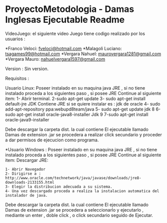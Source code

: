
# ProyectoMetodologia - Damas Inglesas Ejecutable Readme
VideoJuego: el siguiente video Juego tiene codigo realizado por los usuarios :

*Franco Veloci: fveloci@hotmail.com
*Malagoli Luciano: tsagames99@hotmail.com
*Vergara Nahuel: maurovergara1281@gmail.com
*Vergara Mauro: nahuelvergara1597@gmail.com

Version : Sin version.

Requisitos :

Usuario Linux: Poseer instalado en su maquina java JRE , si no tiene instalado proceda a los siguientes paso , si posee 
JRE Continue al siguiente item:
	1- Abrir terminal.
	2-sudo apt-get update
	3-  sudo apt-get install default-jre
	JDK Contiene JRE si se quiere instalar es :
	jdk de oracle
	4- sudo add-apt-repository ppa:webupd8team/java
  	5- sudo apt-get update
	jdk 8
	6-sudo apt-get install oracle-java8-installer
	Jdk 9
	7-sudo apt-get install oracle-java9-installer

Debe descargar la carpeta dist. la cual contiene El ejecutable llamado Damas de extension .jar se procedera a realizar click secundario y proceder a dar permisos de ejecucion como programa.

*Usuario Windows : Poseer instalado en su maquina java JRE , si no tiene instalado proceda a los siguientes paso , si posee 
JRE Continue al siguiente item:
	Descargar JRE:

	1- Abrir Navegador
	2- Dirigirse a : http://www.oracle.com/technetwork/java/javase/downloads/jre8-downloads-2133155.html
	3- Elegir la distribucion adecuada a su sistema.
	4- Una vez descargado proceda a realiza la instalacion automatica del instalador de java.


Debe descargar la carpeta dist. la cual contiene El ejecutable llamado Damas de extension .jar se procedera a seleccionarlo y ejecutarlo , mediante un enter , doble click , o click secundario
seguido de Ejecutar.
